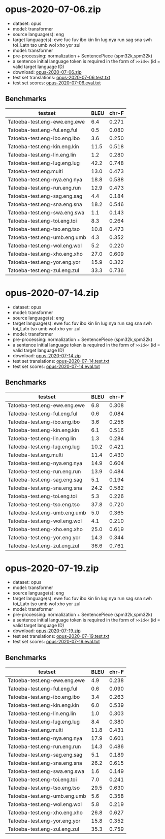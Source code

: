 # opus-2020-07-06.zip

* dataset: opus
* model: transformer
* source language(s): eng
* target language(s): ewe fuc fuv ibo kin lin lug nya run sag sna swh toi_Latn tso umb wol xho yor zul
* model: transformer
* pre-processing: normalization + SentencePiece (spm32k,spm32k)
* a sentence initial language token is required in the form of `>>id<<` (id = valid target language ID)
* download: [opus-2020-07-06.zip](https://object.pouta.csc.fi/Tatoeba-MT-models/eng-alv/opus-2020-07-06.zip)
* test set translations: [opus-2020-07-06.test.txt](https://object.pouta.csc.fi/Tatoeba-MT-models/eng-alv/opus-2020-07-06.test.txt)
* test set scores: [opus-2020-07-06.eval.txt](https://object.pouta.csc.fi/Tatoeba-MT-models/eng-alv/opus-2020-07-06.eval.txt)

## Benchmarks

| testset               | BLEU  | chr-F |
|-----------------------|-------|-------|
| Tatoeba-test.eng-ewe.eng.ewe 	| 6.4 	| 0.271 |
| Tatoeba-test.eng-ful.eng.ful 	| 0.5 	| 0.080 |
| Tatoeba-test.eng-ibo.eng.ibo 	| 3.6 	| 0.250 |
| Tatoeba-test.eng-kin.eng.kin 	| 11.5 	| 0.518 |
| Tatoeba-test.eng-lin.eng.lin 	| 1.2 	| 0.280 |
| Tatoeba-test.eng-lug.eng.lug 	| 42.2 	| 0.748 |
| Tatoeba-test.eng.multi 	| 13.0 	| 0.473 |
| Tatoeba-test.eng-nya.eng.nya 	| 18.8 	| 0.588 |
| Tatoeba-test.eng-run.eng.run 	| 12.9 	| 0.473 |
| Tatoeba-test.eng-sag.eng.sag 	| 4.4 	| 0.184 |
| Tatoeba-test.eng-sna.eng.sna 	| 18.2 	| 0.546 |
| Tatoeba-test.eng-swa.eng.swa 	| 1.1 	| 0.143 |
| Tatoeba-test.eng-toi.eng.toi 	| 8.3 	| 0.264 |
| Tatoeba-test.eng-tso.eng.tso 	| 10.8 	| 0.473 |
| Tatoeba-test.eng-umb.eng.umb 	| 4.3 	| 0.352 |
| Tatoeba-test.eng-wol.eng.wol 	| 5.2 	| 0.220 |
| Tatoeba-test.eng-xho.eng.xho 	| 27.0 	| 0.609 |
| Tatoeba-test.eng-yor.eng.yor 	| 15.9 	| 0.322 |
| Tatoeba-test.eng-zul.eng.zul 	| 33.3 	| 0.736 |

# opus-2020-07-14.zip

* dataset: opus
* model: transformer
* source language(s): eng
* target language(s): ewe fuc fuv ibo kin lin lug nya run sag sna swh toi_Latn tso umb wol xho yor zul
* model: transformer
* pre-processing: normalization + SentencePiece (spm32k,spm32k)
* a sentence initial language token is required in the form of `>>id<<` (id = valid target language ID)
* download: [opus-2020-07-14.zip](https://object.pouta.csc.fi/Tatoeba-MT-models/eng-alv/opus-2020-07-14.zip)
* test set translations: [opus-2020-07-14.test.txt](https://object.pouta.csc.fi/Tatoeba-MT-models/eng-alv/opus-2020-07-14.test.txt)
* test set scores: [opus-2020-07-14.eval.txt](https://object.pouta.csc.fi/Tatoeba-MT-models/eng-alv/opus-2020-07-14.eval.txt)

## Benchmarks

| testset               | BLEU  | chr-F |
|-----------------------|-------|-------|
| Tatoeba-test.eng-ewe.eng.ewe 	| 6.8 	| 0.308 |
| Tatoeba-test.eng-ful.eng.ful 	| 0.6 	| 0.084 |
| Tatoeba-test.eng-ibo.eng.ibo 	| 3.6 	| 0.256 |
| Tatoeba-test.eng-kin.eng.kin 	| 6.1 	| 0.516 |
| Tatoeba-test.eng-lin.eng.lin 	| 1.3 	| 0.284 |
| Tatoeba-test.eng-lug.eng.lug 	| 10.2 	| 0.421 |
| Tatoeba-test.eng.multi 	| 11.4 	| 0.430 |
| Tatoeba-test.eng-nya.eng.nya 	| 14.9 	| 0.604 |
| Tatoeba-test.eng-run.eng.run 	| 13.9 	| 0.484 |
| Tatoeba-test.eng-sag.eng.sag 	| 5.1 	| 0.194 |
| Tatoeba-test.eng-sna.eng.sna 	| 24.2 	| 0.582 |
| Tatoeba-test.eng-toi.eng.toi 	| 5.3 	| 0.226 |
| Tatoeba-test.eng-tso.eng.tso 	| 37.8 	| 0.720 |
| Tatoeba-test.eng-umb.eng.umb 	| 5.0 	| 0.365 |
| Tatoeba-test.eng-wol.eng.wol 	| 4.1 	| 0.210 |
| Tatoeba-test.eng-xho.eng.xho 	| 25.0 	| 0.619 |
| Tatoeba-test.eng-yor.eng.yor 	| 14.3 	| 0.344 |
| Tatoeba-test.eng-zul.eng.zul 	| 36.6 	| 0.761 |

# opus-2020-07-19.zip

* dataset: opus
* model: transformer
* source language(s): eng
* target language(s): ewe fuc fuv ibo kin lin lug nya run sag sna swh toi_Latn tso umb wol xho yor zul
* model: transformer
* pre-processing: normalization + SentencePiece (spm32k,spm32k)
* a sentence initial language token is required in the form of `>>id<<` (id = valid target language ID)
* download: [opus-2020-07-19.zip](https://object.pouta.csc.fi/Tatoeba-MT-models/eng-alv/opus-2020-07-19.zip)
* test set translations: [opus-2020-07-19.test.txt](https://object.pouta.csc.fi/Tatoeba-MT-models/eng-alv/opus-2020-07-19.test.txt)
* test set scores: [opus-2020-07-19.eval.txt](https://object.pouta.csc.fi/Tatoeba-MT-models/eng-alv/opus-2020-07-19.eval.txt)

## Benchmarks

| testset               | BLEU  | chr-F |
|-----------------------|-------|-------|
| Tatoeba-test.eng-ewe.eng.ewe 	| 4.9 	| 0.238 |
| Tatoeba-test.eng-ful.eng.ful 	| 0.6 	| 0.090 |
| Tatoeba-test.eng-ibo.eng.ibo 	| 3.4 	| 0.263 |
| Tatoeba-test.eng-kin.eng.kin 	| 6.0 	| 0.539 |
| Tatoeba-test.eng-lin.eng.lin 	| 1.0 	| 0.303 |
| Tatoeba-test.eng-lug.eng.lug 	| 8.4 	| 0.380 |
| Tatoeba-test.eng.multi 	| 11.8 	| 0.431 |
| Tatoeba-test.eng-nya.eng.nya 	| 17.9 	| 0.601 |
| Tatoeba-test.eng-run.eng.run 	| 14.3 	| 0.486 |
| Tatoeba-test.eng-sag.eng.sag 	| 5.1 	| 0.189 |
| Tatoeba-test.eng-sna.eng.sna 	| 26.2 	| 0.615 |
| Tatoeba-test.eng-swa.eng.swa 	| 1.6 	| 0.149 |
| Tatoeba-test.eng-toi.eng.toi 	| 7.0 	| 0.241 |
| Tatoeba-test.eng-tso.eng.tso 	| 29.5 	| 0.630 |
| Tatoeba-test.eng-umb.eng.umb 	| 5.6 	| 0.358 |
| Tatoeba-test.eng-wol.eng.wol 	| 5.8 	| 0.219 |
| Tatoeba-test.eng-xho.eng.xho 	| 26.8 	| 0.627 |
| Tatoeba-test.eng-yor.eng.yor 	| 15.8 	| 0.352 |
| Tatoeba-test.eng-zul.eng.zul 	| 35.3 	| 0.759 |

